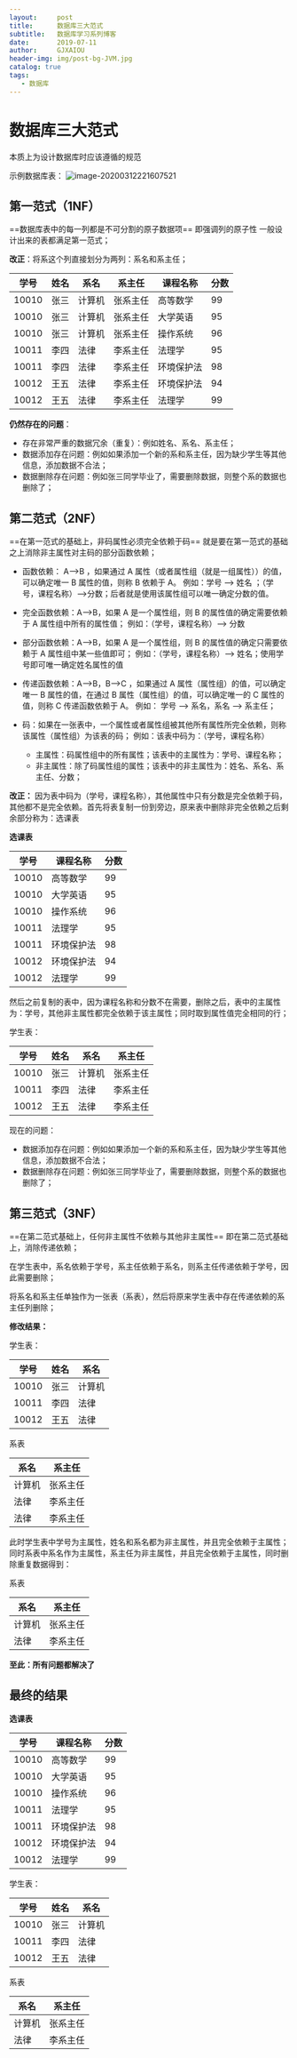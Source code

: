 ```yaml
---
layout:     post
title:      数据库三大范式
subtitle:   数据库学习系列博客
date:       2019-07-11
author:     GJXAIOU
header-img: img/post-bg-JVM.jpg
catalog: true
tags:
   - 数据库
---
```




# 数据库三大范式

本质上为设计数据库时应该遵循的规范

示例数据库表：
![image-20200312221607521](2019-07-12-%E6%95%B0%E6%8D%AE%E5%BA%93%E4%B8%89%E5%A4%A7%E8%8C%83%E5%BC%8F.resource/image-20200312221607521.png)

## 第一范式（1NF）

==数据库表中的每一列都是不可分割的原子数据项==
即强调列的原子性
一般设计出来的表都满足第一范式；

**改正**：将系这个列直接划分为两列：系名和系主任；

| 学号  | 姓名 | 系名   | 系主任   | 课程名称   | 分数 |
| ----- | ---- | ------ | -------- | ---------- | ---- |
| 10010 | 张三 | 计算机 | 张系主任 | 高等数学   | 99   |
| 10010 | 张三 | 计算机 | 张系主任 | 大学英语   | 95   |
| 10010 | 张三 | 计算机 | 张系主任 | 操作系统   | 96   |
| 10011 | 李四 | 法律   | 李系主任 | 法理学     | 95   |
| 10011 | 李四 | 法律   | 李系主任 | 环境保护法 | 98   |
| 10012 | 王五 | 法律   | 李系主任 | 环境保护法 | 94   |
| 10012 | 王五 | 法律   | 李系主任 | 法理学     | 99   |

**仍然存在的问题**：

- 存在非常严重的数据冗余（重复）：例如姓名、系名、系主任；
- 数据添加存在问题：例如如果添加一个新的系和系主任，因为缺少学生等其他信息，添加数据不合法；
- 数据删除存在问题：例如张三同学毕业了，需要删除数据，则整个系的数据也删除了；



## 第二范式（2NF）

==在第一范式的基础上，非码属性必须完全依赖于码==
就是要在第一范式的基础之上消除非主属性对主码的部分函数依赖；

- 函数依赖： A-->B ，如果通过 A 属性（或者属性组（就是一组属性））的值，可以确定唯一 B 属性的值，则称 B 依赖于 A。
    例如：学号 --> 姓名  ；（学号，课程名称）-->分数；后者就是使用该属性组可以唯一确定分数的值。

- 完全函数依赖：A-->B，如果 A 是一个属性组，则 B 的属性值的确定需要依赖于 A 属性组中所有的属性值；
    例如：（学号，课程名称）--> 分数

- 部分函数依赖：A-->B，如果 A 是一个属性组，则 B 的属性值的确定只需要依赖于 A 属性组中某一些值即可；
    例如：（学号，课程名称）--> 姓名；使用学号即可唯一确定姓名属性的值

- 传递函数依赖：A-->B，B-->C ，如果通过 A 属性（属性组）的值，可以确定唯一 B 属性的值，在通过 B 属性（属性组）的值，可以确定唯一的 C 属性的值，则称 C 传递函数依赖于 A。
    例如： 学号  --> 系名，系名 --> 系主任；

- 码：如果在一张表中，一个属性或者属性组被其他所有属性所完全依赖，则称该属性（属性组）为该表的码；
    例如：该表中码为：（学号，课程名称）
    - 主属性：码属性组中的所有属性；该表中的主属性为：学号、课程名称；
    - 非主属性：除了码属性组的属性；该表中的非主属性为：姓名、系名、系主任、分数；

**改正：**
因为表中码为（学号，课程名称），其他属性中只有分数是完全依赖于码，其他都不是完全依赖。首先将表复制一份到旁边，原来表中删除非完全依赖之后剩余部分称为：选课表

**选课表**

| 学号  | 课程名称   | 分数 |
| ----- | ---------- | ---- |
| 10010 | 高等数学   | 99   |
| 10010 | 大学英语   | 95   |
| 10010 | 操作系统   | 96   |
| 10011 | 法理学     | 95   |
| 10011 | 环境保护法 | 98   |
| 10012 | 环境保护法 | 94   |
| 10012 | 法理学     | 99   |

然后之前复制的表中，因为课程名称和分数不在需要，删除之后，表中的主属性为：学号，其他非主属性都完全依赖于该主属性；同时取到属性值完全相同的行；

学生表：

| 学号  | 姓名 | 系名   | 系主任   |
| ----- | ---- | ------ | -------- |
| 10010 | 张三 | 计算机 | 张系主任 |
| 10011 | 李四 | 法律   | 李系主任 |
| 10012 | 王五 | 法律   | 李系主任 |


 现在的问题：  

- 数据添加存在问题：例如如果添加一个新的系和系主任，因为缺少学生等其他信息，添加数据不合法；
- 数据删除存在问题：例如张三同学毕业了，需要删除数据，则整个系的数据也删除了；


## 第三范式（3NF）

==在第二范式基础上，任何非主属性不依赖与其他非主属性==
即在第二范式基础上，消除传递依赖；

在学生表中，系名依赖于学号，系主任依赖于系名，则系主任传递依赖于学号，因 此需要删除；

将系名和系主任单独作为一张表（系表），然后将原来学生表中存在传递依赖的系主任列删除；

**修改结果：**

学生表：

| 学号  | 姓名 | 系名   |
| ----- | ---- | ------ |
| 10010 | 张三 | 计算机 |
| 10011 | 李四 | 法律   |
| 10012 | 王五 | 法律   |

系表

| 系名   | 系主任   |
| ------ | -------- |
| 计算机 | 张系主任 |
| 法律   | 李系主任 |
| 法律   | 李系主任 |

此时学生表中学号为主属性，姓名和系名都为非主属性，并且完全依赖于主属性；同时系表中系名作为主属性，系主任为非主属性，并且完全依赖于主属性，同时删除重复数据得到：

系表

| 系名   | 系主任   |
| ------ | -------- |
| 计算机 | 张系主任 |
| 法律   | 李系主任 |

**至此：所有问题都解决了**

## 最终的结果

**选课表**

| 学号  | 课程名称   | 分数 |
| ----- | ---------- | ---- |
| 10010 | 高等数学   | 99   |
| 10010 | 大学英语   | 95   |
| 10010 | 操作系统   | 96   |
| 10011 | 法理学     | 95   |
| 10011 | 环境保护法 | 98   |
| 10012 | 环境保护法 | 94   |
| 10012 | 法理学     | 99   |

学生表：

| 学号  | 姓名 | 系名   |
| ----- | ---- | ------ |
| 10010 | 张三 | 计算机 |
| 10011 | 李四 | 法律   |
| 10012 | 王五 | 法律   |


系表

| 系名   | 系主任   |
| ------ | -------- |
| 计算机 | 张系主任 |
| 法律   | 李系主任 |



